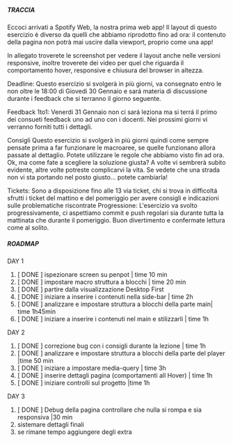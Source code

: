 #####    TRACCIA   ################################################################################################################################

Eccoci arrivati a Spotify Web, la nostra prima web app! Il layout di questo esercizio è diverso da quelli che abbiamo riprodotto fino ad ora:
il contenuto della pagina non potrà mai uscire dalla viewport, proprio come una app!

In allegato troverete le screenshot per vedere il layout anche nelle versioni responsive,
inoltre troverete dei video per quel che riguarda il comportamento hover, responsive e chiusura del browser in altezza.

Deadline:
Questo esercizio si svolgerà in più giorni, va consegnato entro le non oltre le 18:00 di Giovedi 30 Gennaio e sará materia di discussione durante i feedback che si terranno il giorno seguente.

Feedback 1to1:
Venerdi 31 Gennaio non ci sará leziona ma si terrá il primo dei consueti feedback uno ad uno con i docenti.
Nei prossimi giorni vi verranno forniti tutti i dettagli.

Consigli
Questo esercizio si svolgerà in più giorni quindi come sempre pensate prima a far funzionare le macroaree, se quelle funzionano allora passate al dettaglio.
Potete utilizzare le regole che abbiamo visto fin ad ora. Ok, ma come fate a scegliere la soluzione giusta? A volte vi sembrerà subito evidente, altre volte potreste complicarvi la vita. Se vedete che una strada non vi sta portando nel posto giusto... potete cambiarla!

Tickets: Sono a disposizione fino alle 13 via ticket, chi si trova in difficoltá sfrutti i ticket del mattino e del pomeriggio per avere consigli e indicazioni sulle problematiche riscontrate
Progressione: L'esercizio va svolto progressivamente, ci aspettiamo commit e push regolari sia durante tutta la mattinata che durante il pomeriggio.
Buon divertimento e confermate lettura come al solito.


#####    ROADMAP  ##################################################################################################################################

  DAY 1 

  1. [ DONE ] ispezionare screen su penpot   | time 10 min
  2. [ DONE ] impostare macro struttura a blocchi | time 20 min
  3. [ DONE ] partire dalla visualizzazione Desktop First 
  4. [ DONE ] iniziare a inserire i contenuti nella side-bar | time 2h
  5. [ DONE ] analizzare e impostare struttura a blocchi della parte main| time 1h45min
  6. [ DONE ] iniziare a inserire i contenuti nel main e stilizzarli | time 1h

  DAY 2

  1. [ DONE ] correzione bug con i consigli durante la lezione | time 1h
  1. [ DONE ] analizzare e impostare struttura a blocchi della parte del player |time 50 min
  2. [ DONE ] iniziare a impostare media-query | time 3h
  3. [ DONE ] inserire dettagli pagina (comportamenti all Hover) | time 1h
  4. [ DONE ] iniziare controlli sul progetto |time 1h

  DAY 3

  1. [ DONE ]  Debug della pagina controllare che nulla si rompa e sia responsiva |30 min
  2. sistemare dettagli finali
  3. se rimane tempo aggiungere degli extra

  

